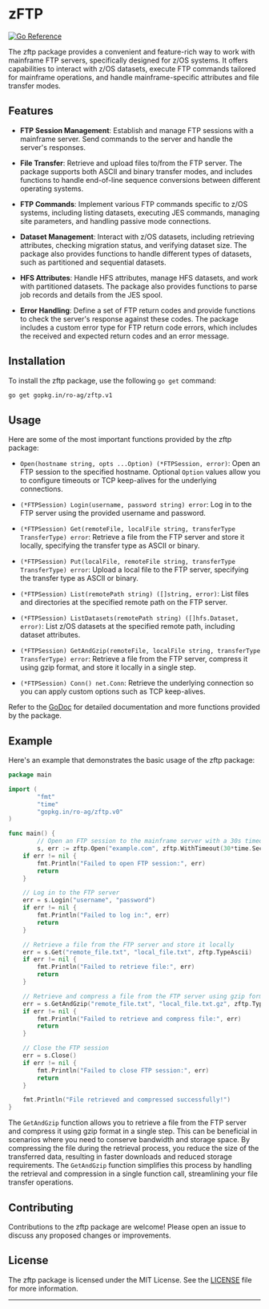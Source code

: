 # zFTP

[![Go Reference](https://pkg.go.dev/badge/gopkg.in/ro-ag/zftp.v1.svg)](https://pkg.go.dev/gopkg.in/ro-ag/zftp.v1)

The zftp package provides a convenient and feature-rich way to work with mainframe FTP servers, specifically designed for z/OS systems. It offers capabilities to interact with z/OS datasets, execute FTP commands tailored for mainframe operations, and handle mainframe-specific attributes and file transfer modes.

## Features

- **FTP Session Management**: Establish and manage FTP sessions with a mainframe server. Send commands to the server and handle the server's responses.

- **File Transfer**: Retrieve and upload files to/from the FTP server. The package supports both ASCII and binary transfer modes, and includes functions to handle end-of-line sequence conversions between different operating systems.

- **FTP Commands**: Implement various FTP commands specific to z/OS systems, including listing datasets, executing JES commands, managing site parameters, and handling passive mode connections.

- **Dataset Management**: Interact with z/OS datasets, including retrieving attributes, checking migration status, and verifying dataset size. The package also provides functions to handle different types of datasets, such as partitioned and sequential datasets.

- **HFS Attributes**: Handle HFS attributes, manage HFS datasets, and work with partitioned datasets. The package also provides functions to parse job records and details from the JES spool.

- **Error Handling**: Define a set of FTP return codes and provide functions to check the server's response against these codes. The package includes a custom error type for FTP return code errors, which includes the received and expected return codes and an error message.
## Installation

To install the zftp package, use the following `go get` command:

```bash
go get gopkg.in/ro-ag/zftp.v1
```

## Usage

Here are some of the most important functions provided by the zftp package:

- `Open(hostname string, opts ...Option) (*FTPSession, error)`: Open an FTP session to the specified hostname. Optional `Option` values allow you to configure timeouts or TCP keep-alives for the underlying connections.

- `(*FTPSession) Login(username, password string) error`: Log in to the FTP server using the provided username and password.

- `(*FTPSession) Get(remoteFile, localFile string, transferType TransferType) error`: Retrieve a file from the FTP server and store it locally, specifying the transfer type as ASCII or binary.

- `(*FTPSession) Put(localFile, remoteFile string, transferType TransferType) error`: Upload a local file to the FTP server, specifying the transfer type as ASCII or binary.

- `(*FTPSession) List(remotePath string) ([]string, error)`: List files and directories at the specified remote path on the FTP server.

- `(*FTPSession) ListDatasets(remotePath string) ([]hfs.Dataset, error)`: List z/OS datasets at the specified remote path, including dataset attributes.

- `(*FTPSession) GetAndGzip(remoteFile, localFile string, transferType TransferType) error`: Retrieve a file from the FTP server, compress it using gzip format, and store it locally in a single step.
- `(*FTPSession) Conn() net.Conn`: Retrieve the underlying connection so you can
  apply custom options such as TCP keep-alives.

Refer to the [GoDoc](https://pkg.go.dev/gopkg.in/ro-ag/zftp.v0) for detailed documentation and more functions provided by the package.

## Example

Here's an example that demonstrates the basic usage of the zftp package:

```go
package main

import (
        "fmt"
        "time"
        "gopkg.in/ro-ag/zftp.v0"
)

func main() {
        // Open an FTP session to the mainframe server with a 30s timeout
        s, err := zftp.Open("example.com", zftp.WithTimeout(30*time.Second))
	if err != nil {
		fmt.Println("Failed to open FTP session:", err)
		return
	}

	// Log in to the FTP server
	err = s.Login("username", "password")
	if err != nil {
		fmt.Println("Failed to log in:", err)
		return
	}

	// Retrieve a file from the FTP server and store it locally
	err = s.Get("remote_file.txt", "local_file.txt", zftp.TypeAscii)
	if err != nil {
		fmt.Println("Failed to retrieve file:", err)
		return
	}

	// Retrieve and compress a file from the FTP server using gzip format
	err = s.GetAndGzip("remote_file.txt", "local_file.txt.gz", zftp.TypeAscii)
	if err != nil {
		fmt.Println("Failed to retrieve and compress file:", err)
		return
	}

	// Close the FTP session
	err = s.Close()
	if err != nil {
		fmt.Println("Failed to close FTP session:", err)
		return
	}

	fmt.Println("File retrieved and compressed successfully!")
}
```

The `GetAndGzip` function allows you to retrieve a file from the FTP server and compress it using gzip format in a single step. This can be beneficial in scenarios where you need to conserve bandwidth and storage space. By compressing the file during the retrieval process, you reduce the size of the transferred data, resulting in faster downloads and reduced storage requirements. The `GetAndGzip` function simplifies this process by handling the retrieval and compression in a single function call, streamlining your file transfer operations.

## Contributing

Contributions to the zftp package are welcome! Please open an issue to discuss any proposed changes or improvements.

## License

The zftp package is licensed under the MIT License. See the [LICENSE](./LICENSE) file for more information.

---
